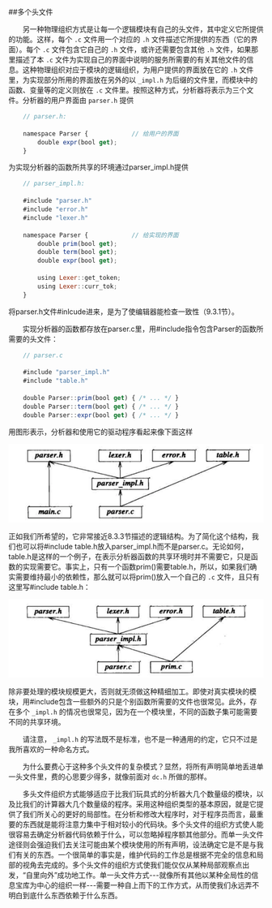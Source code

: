 ##多个头文件

&emsp;&emsp;另一种物理组织方式是让每一个逻辑模块有自己的头文件，其中定义它所提供的功能。这样，每个 `.c` 文件用一个对应的 `.h` 文件描述它所提供的东西（它的界面）。每个 `.c` 文件包含它自己的 `.h` 文件，或许还需要包含其他 `.h` 文件，如果那里描述了本 `.c` 文件为实现自己的界面中说明的服务所需要的有关其他文件的信息。这种物理组织对应于模块的逻辑组织，为用户提供的界面放在它的 `.h` 文件里，为实现部分所用的界面放在另外的以 `_impl.h` 为后缀的文件里，而模块中的函数、变量等的定义则放在 `.c` 文件里。按照这种方式，分析器将表示为三个文件。分析器的用户界面由 `parser.h` 提供

```javascript
    // parser.h:
    
    namespace Parser {            // 给用户的界面
        double expr(bool get);
    }
``` 

为实现分析器的函数所共享的环境通过parser_impl.h提供

```javascript
    // parser_impl.h:
    
    #include "parser.h"
    #include "error.h"
    #include "lexer.h"
    
    namespace Parser {            // 给实现的界面
        double prim(bool get);
        double term(bool get);
        double expr(bool get);
        
        using Lexer::get_token;
        using Lexer::curr_tok;
    }
```

将parser.h文件#inlcude进来，是为了使编辑器能检查一致性（9.3.1节）。

&emsp;&emsp;实现分析器的函数都存放在parser.c里，用#include指令包含Parser的函数所需要的头文件：

```javascript
    // parser.c
    
    #include "parser_impl.h"
    #include "table.h"
    
    double Parser::prim(bool get) { /* ... */ }
    double Parser::term(bool get) { /* ... */ }
    double Parser::expr(bool get) { /* ... */ }
```

用图形表示，分析器和使用它的驱动程序看起来像下面这样

![](/assets/9_3_2_01.png)

正如我们所希望的，它非常接近8.3.3节描述的逻辑结构。为了简化这个结构，我们也可以将#include table.h放入parser_impl.h而不是parser.c。无论如何，table.h是这样的一个例子，在表示分析器函数的共享环境时并不需要它，只是函数的实现需要它。事实上，只有一个函数prim()需要table.h，所以，如果我们确实需要维持最小的依赖性，那么就可以将prim()放入一个自己的 `.c` 文件，且只有这里写#include table.h：

![](/assets/9_3_2_02.png)

除非要处理的模块规模更大，否则就无须做这种精细加工。即使对真实模块的模块，用#include包含一些额外的只是个别函数所需要的文件也很常见。此外，存在多个 `_impl.h` 的情况也很常见，因为在一个模块里，不同的函数子集可能需要不同的共享环境。

&emsp;&emsp;请注意， `_impl.h` 的写法既不是标准，也不是一种通用的约定，它只不过是我所喜欢的一种命名方式。

&emsp;&emsp;为什么要费心于这种多个头文件的复杂模式？显然，将所有声明简单地丢进单一头文件里，费的心思要少得多，就像前面对 `dc.h` 所做的那样。

&emsp;&emsp;多头文件组织方式能够适应于比我们玩具式的分析器大几个数量级的模块，以及比我们的计算器大几个数量级的程序。采用这种组织类型的基本原因，就是它提供了我们所关心的更好的局部性。在分析和修改大程序时，对于程序员而言，最重要的东西就是能将注意力集中于相对较小的代码块。多个头文件的组织方式使人能很容易去确定分析器代码依赖于什么，可以忽略掉程序额其他部分。而单一头文件途径则会强迫我们去关注可能由某个模块使用的所有声明，设法确定它是不是与我们有关的东西。一个很简单的事实是，维护代码的工作总是根据不完全的信息和局部的视角去完成的。多个头文件的组织方式使我们能仅仅从某种局部观察点出发，“自里向外”成功地工作。单一头文件方式---就像所有其他以某种全局性的信息宝库为中心的组织一样---需要一种自上而下的工作方式，从而使我们永远弄不明白到底什么东西依赖于什么东西。

&emsp;&emsp;










